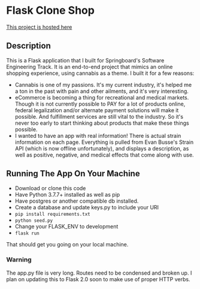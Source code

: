 # **Flask Clone Shop**

[This project is hosted here](http://clone-shop.herokuapp.com/home)

## **Description**

This is a Flask application that I built for Springboard's Software Engineering Track.
It is an end-to-end project that mimics an online shopping experience, using cannabis as a theme. 
I built it for a few reasons:
- Cannabis is one of my passions. It's my current industry, it's helped me a ton in the past with pain and other ailments, and it's very interesting.
- eCommerce is becoming a thing for recreational and medical markets. Though it is not currently possible to PAY for a lot of products online, federal legalization and/or alternate payment solutions will make it possible. And fulfillment services are still vital to the industry. So it's never too early to start thinking about products that make these things possible.
- I wanted to have an app with real information! There is actual strain information on each page. Everything is pulled from Evan Busse's Strain API (which is now offline unfortunately), and displays a description, as well as positive, negative, and medical effects that come along with use.


## **Running The App On Your Machine**

- Download or clone this code
- Have Python 3.7.7+ installed as well as pip
- Have postgres or another compatible db installed. 
- Create a database and update keys.py to include your URI
- `pip install requirements.txt`
- `python seed.py`
- Change your FLASK_ENV to development
- `flask run`

That should get you going on your local machine.

### Warning
The app.py file is very long. Routes need to be condensed and broken up. I plan on updating this to Flask 2.0 soon to make use of proper HTTP verbs. 
